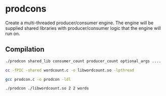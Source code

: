 # prodcons
Create a multi-threaded producer/consumer engine. The engine will be supplied shared libraries with producer/consumer logic that the engine will run on.

## Compilation
```bash
./prodcon shared_lib consumer_count producer_count optional_args ....
```
```bash
cc -fPIC -shared wordcount.c -o libwordcount.so -lpthread
```
```bash
gcc prodcon.c -o prodcon -ldl
```
```bash
./prodcon ./libwordcount.so 2 2 words
```
